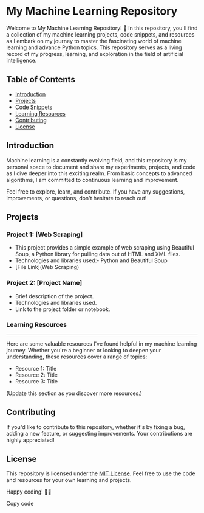 # My Machine Learning Repository

Welcome to My Machine Learning Repository! 🚀 In this repository, you'll find a collection of my machine learning projects, code snippets, and resources as I embark on my journey to master the fascinating world of machine learning and advance Python topics. This repository serves as a living record of my progress, learning, and exploration in the field of artificial intelligence.

## Table of Contents
- [Introduction](#introduction)
- [Projects](#projects)
- [Code Snippets](#code-snippets)
- [Learning Resources](#learning-resources)
- [Contributing](#contributing)
- [License](#license)

## Introduction

Machine learning is a constantly evolving field, and this repository is my personal space to document and share my experiments, projects, and code as I dive deeper into this exciting realm. From basic concepts to advanced algorithms, I am committed to continuous learning and improvement.

Feel free to explore, learn, and contribute. If you have any suggestions, improvements, or questions, don't hesitate to reach out!

## Projects

### Project 1: [Web Scraping]
- This project provides a simple example of web scraping using Beautiful Soup, a Python library for pulling data out of HTML and XML files. 
- Technologies and libraries used:- Python and Beautiful Soup
- [File Link](Web Scraping)

### Project 2: [Project Name]
- Brief description of the project.
- Technologies and libraries used.
- Link to the project folder or notebook.

### Learning Resources
----------------------

Here are some valuable resources I've found helpful in my machine learning journey. Whether you're a beginner or looking to deepen your understanding, these resources cover a range of topics:

*   Resource 1: Title
*   Resource 2: Title
*   Resource 3: Title

(Update this section as you discover more resources.)

Contributing
------------

If you'd like to contribute to this repository, whether it's by fixing a bug, adding a new feature, or suggesting improvements. Your contributions are highly appreciated!

License
-------

This repository is licensed under the [MIT License](LICENSE). Feel free to use the code and resources for your own learning and projects.

Happy coding! 🚀✨

Copy code
